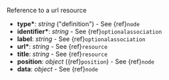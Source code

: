 Reference to a url resource

- __type*__: _string_ ("definition") - See {ref}`node`
- __identifier*__: _string_ - See {ref}`optionalassociation`
- __label__: _string_ - See {ref}`optionalassociation`
- __url*__: _string_ - See {ref}`resource`
- __title__: _string_ - See {ref}`resource`
- __position__: _object_ ({ref}`position`) - See {ref}`node`
- __data__: _object_ - See {ref}`node`
